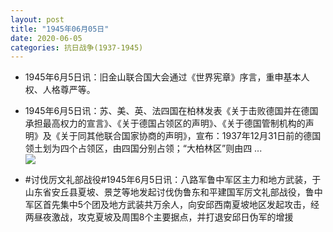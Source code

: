 ```yaml
---
layout: post
title: "1945年06月05日"
date: 2020-06-05
categories: 抗日战争(1937-1945)
---
```


<meta name="referrer" content="no-referrer" />

- 1945年6月5日讯：旧金山联合国大会通过《世界宪章》序言，重申基本人权、人格尊严等。 

- 1945年6月5日讯：苏、美、英、法四国在柏林发表《关于击败德国并在德国承担最高权力的宣言》、《关于德国占领区的声明》、《关于德国管制机构的声明》及《关于同其他联合国家协商的声明》，宣布：1937年12月31日前的德国领土划为四个占领区，由四国分别占领；“大柏林区”则由四 ... <br/><img src="https://wx1.sinaimg.cn/large/aca367d8ly1gfha33b8x6j20c80bxdfy.jpg" />

- #讨伐厉文礼部战役#1945年6月5日讯：八路军鲁中军区主力和地方武装，于山东省安丘县夏坡、景芝等地发起讨伐伪鲁东和平建国军厉文礼部战役，鲁中军区首先集中5个团及地方武装共万余人，向安邱西南夏坡地区发起攻击，经两昼夜激战，攻克夏坡及周围8个主要据点，并打退安邱日伪军的增援 

